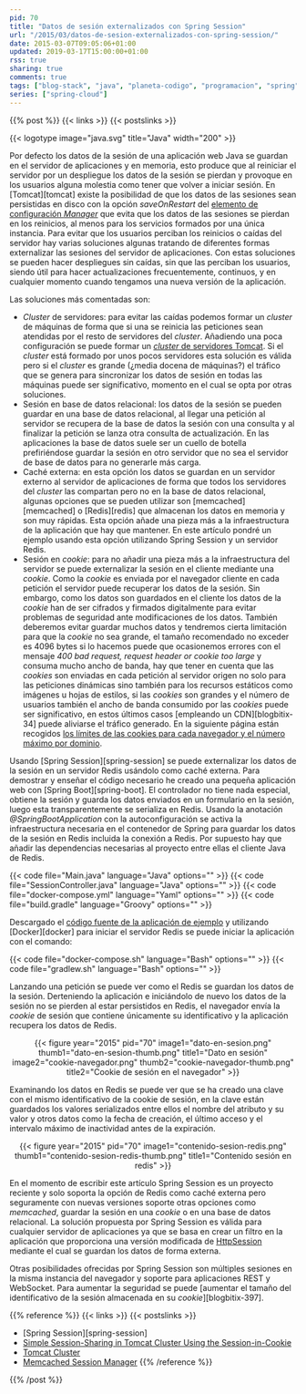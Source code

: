 ```yaml
---
pid: 70
title: "Datos de sesión externalizados con Spring Session"
url: "/2015/03/datos-de-sesion-externalizados-con-spring-session/"
date: 2015-03-07T09:05:06+01:00
updated: 2019-03-17T15:00:00+01:00
rss: true
sharing: true
comments: true
tags: ["blog-stack", "java", "planeta-codigo", "programacion", "spring"]
series: ["spring-cloud"]
---
```


{{% post %}}
{{< links >}}
{{< postslinks >}}

{{< logotype image="java.svg" title="Java" width="200" >}}

Por defecto los datos de la sesión de una aplicación web Java se guardan en el servidor de aplicaciones y en memoria, esto produce que al reiniciar el servidor por un despliegue los datos de la sesión se pierdan y provoque en los usuarios alguna molestia como tener que volver a iniciar sesión. En [Tomcat][tomcat] existe la posibilidad de que los datos de las sesiones sean persistidas en disco con la opción _saveOnRestart_ del [elemento de configuración _Manager_](https://tomcat.apache.org/tomcat-8.0-doc/config/manager.html) que evita que los datos de las sesiones se pierdan en los reinicios, al menos para los servicios formados por una única instancia. Para evitar que los usuarios perciban los reinicios o caídas del servidor hay varias soluciones algunas tratando de diferentes formas externalizar las sesiones del servidor de aplicaciones. Con estas soluciones se pueden hacer despliegues sin caídas, sin que las perciban los usuarios, siendo útil para hacer actualizaciones frecuentemente, continuos, y en cualquier momento cuando tengamos una nueva versión de la aplicación.

Las soluciones más comentadas son:

* _Cluster_ de servidores: para evitar las caídas podemos formar un _cluster_ de máquinas de forma que si una se reinicia las peticiones sean atendidas por el resto de servidores del _cluster_. Añadiendo una poca configuración se puede formar un [_cluster_ de servidores Tomcat](https://tomcat.apache.org/tomcat-8.0-doc/cluster-howto.html). Si el _cluster_ está formado por unos pocos servidores esta solución es válida pero si el _cluster_ es grande (¿media docena de máquinas?) el tráfico que se genera para sincronizar los datos de sesión en todas las máquinas puede ser significativo, momento en el cual se opta por otras soluciones.
* Sesión en base de datos relacional: los datos de la sesión se pueden guardar en una base de datos relacional, al llegar una petición al servidor se recupera de la base de datos la sesión con una consulta y al finalizar la petición se lanza otra consulta de actualización. En las aplicaciones la base de datos suele ser un cuello de botella prefiriéndose guardar la sesión en otro servidor que no sea el servidor de base de datos para no generarle más carga.
* Caché externa: en esta opción los datos se guardan en un servidor externo al servidor de aplicaciones de forma que todos los servidores del _cluster_ las compartan pero no en la base de datos relacional, algunas opciones que se pueden utilizar son [memcached][memcached] o [Redis][redis] que almacenan los datos en memoria y son muy rápidas. Esta opción añade una pieza más a la infraestructura de la aplicación que hay que mantener. En este artículo pondré un ejemplo usando esta opción utilizando Spring Session y un servidor Redis.
* Sesión en _cookie_: para no añadir una pieza más a la infraestructura del servidor se puede externalizar la sesión en el cliente mediante una _cookie_. Como la _cookie_ es enviada por el navegador cliente en cada petición el servidor puede recuperar los datos de la sesión. Sin embargo, como los datos son guardados en el cliente los datos de la _cookie_ han de ser cifrados y firmados digitalmente para evitar problemas de seguridad ante modificaciones de los datos. También deberemos evitar guardar muchos datos y tendremos cierta limitación para que la _cookie_ no sea grande, el tamaño recomendado no exceder es 4096 bytes si lo hacemos puede que ocasionemos errores con el mensaje _400 bad request, request header or cookie too large_ y consuma mucho ancho de banda, hay que tener en cuenta que las _cookies_ son enviadas en cada petición al servidor origen no solo para las peticiones dinámicas sino también para los recursos estáticos como imágenes u hojas de estilos, si las _cookies_ son grandes y el número de usuarios también el ancho de banda consumido por las _cookies_ puede ser significativo, en estos últimos casos [empleando un CDN][blogbitix-34] puede aliviarse el tráfico generado. En la siguiente página están recogidos [los límites de las cookies para cada navegador y el número máximo por dominio](http://browsercookielimits.squawky.net/).

Usando [Spring Session][spring-session] se puede externalizar los datos de la sesión en un servidor Redis usándolo como caché externa. Para demostrar y enseñar el código necesario he creado una pequeña aplicación web con [Spring Boot][spring-boot]. El controlador no tiene nada especial, obtiene la sesión y guarda los datos enviados en un formulario en la sesión, luego esta transparentemente se serializa en Redis. Usando la anotación _@SpringBootApplication_ con la autoconfiguración se activa la infraestructura necesaria en el contenedor de Spring para guardar los datos de la sesión en Redis incluida la conexión a Redis. Por supuesto hay que añadir las dependencias necesarias al proyecto entre ellas el cliente Java de Redis.

{{< code file="Main.java" language="Java" options="" >}}
{{< code file="SessionController.java" language="Java" options="" >}}
{{< code file="docker-compose.yml" language="Yaml" options="" >}}
{{< code file="build.gradle" language="Groovy" options="" >}}

Descargado el [código fuente de la aplicación de ejemplo](https://github.com/picodotdev/blog-ejemplos/tree/master/SpringSession) y utilizando [Docker][docker] para iniciar el servidor Redis se puede iniciar la aplicación con el comando:

{{< code file="docker-compose.sh" language="Bash" options="" >}}
{{< code file="gradlew.sh" language="Bash" options="" >}}

Lanzando una petición se puede ver como el Redis se guardan los datos de la sesión. Derteniendo la aplicación e iniciándolo de nuevo los datos de la sesión no se pierden al estar persistidos en Redis, el navegador envía la _cookie_ de sesión que contiene únicamente su identificativo y la aplicación recupera los datos de Redis.

<div class="media" style="text-align: center;">
	{{< figure year="2015" pid="70"
    	image1="dato-en-sesion.png" thumb1="dato-en-sesion-thumb.png" title1="Dato en sesión"
    	image2="cookie-navegador.png" thumb2="cookie-navegador-thumb.png" title2="Cookie de sesión en el navegador" >}}
</div>

Examinando los datos en Redis se puede ver que se ha creado una clave con el mismo identificativo de la cookie de sesión, en la clave están guardados los valores serializados entre ellos el nombre del atributo y su valor y otros datos como la fecha de creación, el último acceso y el intervalo máximo de inactividad antes de la expiración.

<div class="media" style="text-align: center;">
	{{< figure year="2015" pid="70"
    	image1="contenido-sesion-redis.png" thumb1="contenido-sesion-redis-thumb.png" title1="Contenido sesión en redis" >}}
</div>

En el momento de escribir este artículo Spring Session es un proyecto reciente y solo soporta la opción de Redis como caché externa pero seguramente con nuevas versiones soporte otras opciones como _memcached_, guardar la sesión en una _cookie_ o en una base de datos relacional. La solución propuesta por Spring Session es válida para cualquier servidor de aplicaciones ya que se basa en crear un filtro en la aplicación que proporciona una versión modificada de [HttpSession](https://docs.oracle.com/javaee/7/api/javax/servlet/http/HttpSession.html) mediante el cual se guardan los datos de forma externa.

Otras posibilidades ofrecidas por Spring Session son múltiples sesiones en la misma instancia del navegador y soporte para aplicaciones REST y WebSocket. Para aumentar la seguridad se puede [aumentar el tamaño del identificativo de la sesión almacenada en su _cookie_][blogbitix-397].

{{% reference %}}
{{< links >}}
{{< postslinks >}}
* [Spring Session][spring-session]
* [Simple Session-Sharing in Tomcat Cluster Using the Session-in-Cookie](https://shinesolutions.com/2012/12/18/simple-session-sharing-in-tomcat-cluster-using-the-session-in-cookie-pattern/)
* [Tomcat Cluster](http://tomcat.apache.org/tomcat-8.0-doc/cluster-howto.html)
* [Memcached Session Manager](https://code.google.com/p/memcached-session-manager/)
{{% /reference %}}

{{% /post %}}
